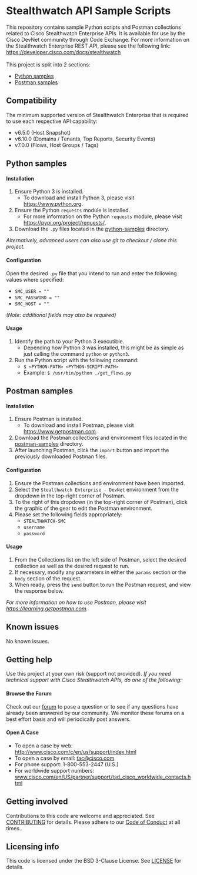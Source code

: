# Stealthwatch API Sample Scripts
This repository contains sample Python scripts and Postman collections related to Cisco Stealthwatch Enterprise APIs. It is available for use by the Cisco DevNet community through Code Exchange.
For more information on the Stealthwatch Enterprise REST API, please see the following link: https://developer.cisco.com/docs/stealthwatch
<br/><br/>
This project is split into 2 sections: 
* [Python samples](./python-samples)
* [Postman samples](./postman-samples)

## Compatibility
The minimum supported version of Stealthwatch Enterprise that is required to use each respective API capability:
   * v6.5.0 (Host Snapshot)
   * v6.10.0 (Domains / Tenants, Top Reports, Security Events)
   * v7.0.0 (Flows, Host Groups / Tags)

## Python samples
#### Installation
1. Ensure Python 3 is installed.
   * To download and install Python 3, please visit https://www.python.org.
2. Ensure the Python `requests` module is installed.
   * For more information on the Python `requests` module, please visit https://pypi.org/project/requests/.
3. Download the `.py` files located in the [python-samples](./python-samples) directory.

*Alternatively, advanced users can also use git to checkout / clone this project.*

#### Configuration
Open the desired `.py` file that you intend to run and enter the following values where specified:
* `SMC_USER = ""`
* `SMC_PASSWORD = ""`
* `SMC_HOST = ""`

*(Note: additional fields may also be required)*

#### Usage
<!--
Show users how to use the code. Be specific. Use appropriate formatting when showing code snippets or command line output. If a particular [DevNet Sandbox](https://developer.cisco.com/sandbox/) or [Learning Lab](https://developer.cisco.com/learning-labs/) can be used in to provide a network or other resources to be used with this code, call that out here.
-->
1. Identify the path to your Python 3 executible. 
    * Depending how Python 3 was installed, this might be as simple as just calling the command `python` or `python3`.
2. Run the Python script with the following command:
    * `$ <PYTHON-PATH> <PYTHON-SCRIPT-PATH>`
    * Example: `$ /usr/bin/python ./get_flows.py`

## Postman samples
#### Installation
1. Ensure Postman is installed.
   * To download and install Postman, please visit https://www.getpostman.com.
2. Download the Postman collections and environment files located in the [postman-samples](./postman-samples) directory.
3. After launching Postman, click the `import` button and import the previously downloaded Postman files.

#### Configuration
1. Ensure the Postman collections and environment have been imported.
2. Select the `Stealthwatch Enterprise - DevNet` environment from the dropdown in the top-right corner of Postman.
3. To the right of this dropdown (in the top-right corner of Postman), click the graphic of the gear to edit the Postman environment.
4. Please set the following fields appropriately:
    * `STEALTHWATCH-SMC`
    * `username`
    * `password`

#### Usage
1. From the Collections list on the left side of Postman, select the desired collection as well as the desired request to run.
2. If necessary, modify any parameters in either the `params` section or the `body` section of the request.
3. When ready, press the `send` button to run the Postman request, and view the response below. 

*For more information on how to use Postman, please visit https://learning.getpostman.com.*

## Known issues
No known issues.

## Getting help
Use this project at your own risk (support not provided). *If you need technical support with Cisco Stealthwatch APIs, do one of the following:*

#### Browse the Forum
Check out our [forum](https://community.cisco.com/t5/custom/page/page-id/customFilteredByMultiLabel?board=j-disc-dev-security&labels=stealthwatch) to pose a question or to see if any questions have already been answered by our community. We monitor these forums on a best effort basis and will periodically post answers. 

#### Open A Case
* To open a case by web: http://www.cisco.com/c/en/us/support/index.html
* To open a case by email: tac@cisco.com
* For phone support: 1-800-553-2447 (U.S.)
* For worldwide support numbers: www.cisco.com/en/US/partner/support/tsd_cisco_worldwide_contacts.html

## Getting involved
Contributions to this code are welcome and appreciated. See [CONTRIBUTING](./CONTRIBUTING.md) for details. Please adhere to our [Code of Conduct](./CODE_OF_CONDUCT.md) at all times.

## Licensing info
This code is licensed under the BSD 3-Clause License. See [LICENSE](./LICENSE) for details. 

